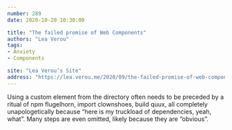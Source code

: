 ```yaml
---
number: 289
date: 2020-10-20 10:30:00

title: "The failed promise of Web Components"
authors: "Lea Verou"
tags:
- Anxiety
- Components

site: "Lea Verou’s Site"
address: "https://lea.verou.me/2020/09/the-failed-promise-of-web-components/"
---
```


Using a custom element from the directory often needs to be preceded by a ritual of npm flugelhorn, import clownshoes, build quux, all completely unapologetically because “here is my truckload of dependencies, yeah, what”. Many steps are even omitted, likely because they are “obvious”.

